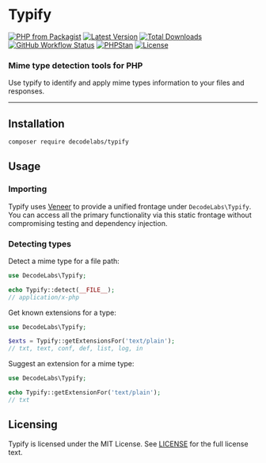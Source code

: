 # Typify

[![PHP from Packagist](https://img.shields.io/packagist/php-v/decodelabs/typify?style=flat)](https://packagist.org/packages/decodelabs/typify)
[![Latest Version](https://img.shields.io/packagist/v/decodelabs/typify.svg?style=flat)](https://packagist.org/packages/decodelabs/typify)
[![Total Downloads](https://img.shields.io/packagist/dt/decodelabs/typify.svg?style=flat)](https://packagist.org/packages/decodelabs/typify)
[![GitHub Workflow Status](https://img.shields.io/github/actions/workflow/status/decodelabs/typify/integrate.yml?branch=develop)](https://github.com/decodelabs/typify/actions/workflows/integrate.yml)
[![PHPStan](https://img.shields.io/badge/PHPStan-enabled-44CC11.svg?longCache=true&style=flat)](https://github.com/phpstan/phpstan)
[![License](https://img.shields.io/packagist/l/decodelabs/typify?style=flat)](https://packagist.org/packages/decodelabs/typify)

### Mime type detection tools for PHP

Use typify to identify and apply mime types information to your files and responses.

---


## Installation

```bash
composer require decodelabs/typify
```

## Usage

### Importing

Typify uses [Veneer](https://github.com/decodelabs/veneer) to provide a unified frontage under <code>DecodeLabs\Typify</code>.
You can access all the primary functionality via this static frontage without compromising testing and dependency injection.


### Detecting types

Detect a mime type for a file path:

```php
use DecodeLabs\Typify;

echo Typify::detect(__FILE__);
// application/x-php
```

Get known extensions for a type:

```php
use DecodeLabs\Typify;

$exts = Typify::getExtensionsFor('text/plain');
// txt, text, conf, def, list, log, in
```

Suggest an extension for a mime type:

```php
use DecodeLabs\Typify;

echo Typify::getExtensionFor('text/plain');
// txt
```

## Licensing
Typify is licensed under the MIT License. See [LICENSE](./LICENSE) for the full license text.
